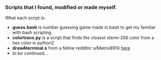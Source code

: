 ### Scripts that I found, modified or made myself.

What each script is:
* **guess.bash** is number guessing game made in bash to get my familiar with bash scripting.
* **colortrans.py** is a script that finds the closest xterm-256 color from a hex color in python2
* **drawAterminal.s** from a fellow redditor u/Matrix8910 [here](https://www.reddit.com/r/unixporn/comments/9t2p1b/bspwm_found_this_while_browsing_old_backup/e8tdi0r/)
* _to be continued..._

